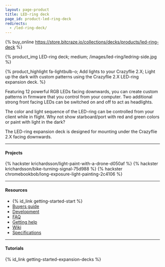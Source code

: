 ```yaml
---
layout: page-product
title: LED-ring deck
page_id: product-led-ring-deck
redirects:
  - /led-ring-deck/
---
```


{% buy_online https://store.bitcraze.io/collections/decks/products/led-ring-deck %}

{% product_img LED-ring deck; medium;
/images/led-ring/ledring-side.jpg
%}

{% product_highlight
fa-lightbulb-o;
Add lights to your Crazyflie 2.X;
Light up the dark with custom patterns using the Crazyflie 2.X LED-ring expansion deck.
%}

Featuring 12 powerful RGB LEDs facing downwards, you can
create custom patterns in firmware that you control from your computer.
Two additional strong front facing LEDs can be switched on and off to
act as headlights.

The color and light sequence of the LED-ring can be controlled from your client
while in flight. Why not show starboard/port with red and green colors or paint
with light in the dark?

The LED-ring expansion deck is designed for mounting under the Crazyflie 2.X
facing downwards.

---

#### Projects
{% hackster krichardsson/light-paint-with-a-drone-d050af %}
{% hackster krichardsson/bike-turning-signal-75d988 %}
{% hackster chromebookbob/long-exposure-light-painting-2c4106 %}

---

#### Resources

- {% id_link getting-started-start %}
- [Buyers guide](/buy/buyers-guide/)
- [Development](/development/development-overview/)
- [FAQ](/support/f-a-q/)
- [Getting help](/support/getting-help/)
- [Wiki](https://wiki.bitcraze.io/projects:crazyflie2:expansionboards:ledring)
- [Specifications](https://store.bitcraze.io/products/led-ring-deck)

---

#### Tutorials

{% id_link getting-started-expansion-decks %}
